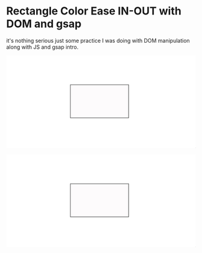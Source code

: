 # Rectangle Color Ease IN-OUT with DOM and gsap

it's nothing serious just some practice I was doing with DOM manipulation along with JS and gsap intro.

![](https://github.com/knilesh9/SimpleColorTransitionOnHover/blob/main/media/demo.gif)

<img src="https://github.com/knilesh9/SimpleColorTransitionOnHover/blob/main/media/demo.gif" alt="Demo" width="720" height="auto">
